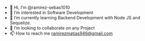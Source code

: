 - 👋 Hi, I’m @ramirez-sebas1010
- 👀 I’m interested in Software Development
- 🌱 I’m currently learning Backend Development with Node JS and Sequelize.
- 💞️ I’m looking to collaborate on any Project 
- 📫 How to reach me ramirezmatias946@gmail.com

<!---
ramirez-sebas1010/ramirez-sebas1010 is a ✨ special ✨ repository because its `README.md` (this file) appears on your GitHub profile.
You can click the Preview link to take a look at your changes.
--->
